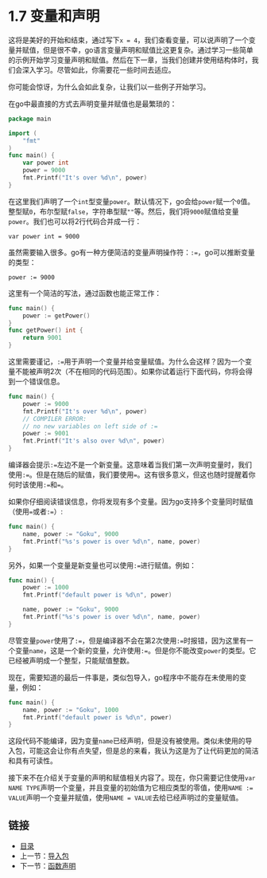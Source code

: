 # 1.7 变量和声明

这将是美好的开始和结束，通过写下`x = 4`，我们查看变量，可以说声明了一个变量并赋值，但是很不幸，go语言变量声明和赋值比这更复杂。通过学习一些简单的示例开始学习变量声明和赋值。然后在下一章，当我们创建并使用结构体时，我们会深入学习。尽管如此，你需要花一些时间去适应。

你可能会惊讶，为什么会如此复杂，让我们以一些例子开始学习。

在go中最直接的方式去声明变量并赋值也是最繁琐的：

```go
package main

import (
    "fmt"
)
func main() {
    var power int
    power = 9000
    fmt.Printf("It's over %d\n", power)
}

```

在这里我们声明了一个`int`型变量`power`。默认情况下，go会给`power`赋一个`0`值。整型赋`0`，布尔型赋`false`，字符串型赋`""`等。然后，我们将`9000`赋值给变量`power`。我们也可以将2行代码合并成一行：

`var power int = 9000`

虽然需要输入很多。go有一种方便简洁的变量声明操作符：`:=`，go可以推断变量的类型：

`power := 9000`

这里有一个简洁的写法，通过函数也能正常工作：

```go
func main() {
    power := getPower()
}
func getPower() int {
    return 9001
}
```

这里需要谨记，`:=`用于声明一个变量并给变量赋值。为什么会这样？因为一个变量不能被声明2次（不在相同的代码范围）。如果你试着运行下面代码，你将会得到一个错误信息。

```go
func main() {
    power := 9000
    fmt.Printf("It's over %d\n", power)
    // COMPILER ERROR:
    // no new variables on left side of :=
    power := 9001
    fmt.Printf("It's also over %d\n", power)
}
```

编译器会提示`:=`左边不是一个新变量。这意味着当我们第一次声明变量时，我们使用`:=`。但是在随后的赋值，我们要使用`=`。这有很多意义，但这也随时提醒着你何时该使用`:=`和`=`。

如果你仔细阅读错误信息，你将发现有多个变量。因为go支持多个变量同时赋值（使用`=`或者`:=`）:

```go
func main() {
    name, power := "Goku", 9000
    fmt.Printf("%s's power is over %d\n", name, power)
}
```

另外，如果一个变量是新变量也可以使用`:=`进行赋值。例如：

```go
func main() {
    power := 1000
    fmt.Printf("default power is %d\n", power)

    name, power := "Goku", 9000
    fmt.Printf("%s's power is over %d\n", name, power)
}
```

尽管变量`power`使用了`:=`，但是编译器不会在第2次使用`:=`时报错，因为这里有一个变量`name`，这是一个新的变量，允许使用`:=`。但是你不能改变`power`的类型。它已经被声明成一个整型，只能赋值整数。

现在，需要知道的最后一件事是，类似包导入，go程序中不能存在未使用的变量，例如：

```go
func main() {
    name, power := "Goku", 1000
    fmt.Printf("default power is %d\n", power)
}
```

这段代码不能编译，因为变量`name`已经声明，但是没有被使用。类似未使用的导入包，可能这会让你有点失望，但是总的来看，我认为这是为了让代码更加的简洁和具有可读性。

接下来不在介绍关于变量的声明和赋值相关内容了。现在，你只需要记住使用`var NAME TYPE`声明一个变量，并且变量的初始值为它相应类型的零值，使用`NAME := VALUE`声明一个变量并赋值，使用`NAME = VALUE`去给已经声明过的变量赋值。

## 链接

- [目录](directory.md)
- 上一节：[导入包](1.6.md)
- 下一节：[函数声明](1.8.md)